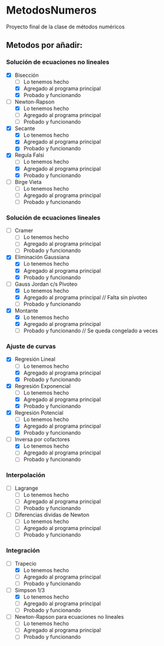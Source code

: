 # MetodosNumeros
Proyecto final de la clase de métodos numéricos

## Metodos por añadir:

### Solución de ecuaciones no lineales
- [X] Bisección
    * [ ] Lo tenemos hecho
    * [X] Agregado al programa principal
    * [X] Probado y funcionando

- [ ] Newton-Rapson
    * [X] Lo tenemos hecho
    * [ ] Agregado al programa principal
    * [ ] Probado y funcionando

- [X] Secante
    * [X] Lo tenemos hecho
    * [X] Agregado al programa principal
    * [X] Probado y funcionando

- [X] Regula Falsi
    * [ ] Lo tenemos hecho
    * [X] Agregado al programa principal
    * [X] Probado y funcionando

- [ ] Birge Vieta
    * [ ] Lo tenemos hecho
    * [ ] Agregado al programa principal
    * [ ] Probado y funcionando

### Solución de ecuaciones lineales
- [ ] Cramer
    * [ ] Lo tenemos hecho
    * [ ] Agregado al programa principal
    * [ ] Probado y funcionando

- [X] Eliminación Gaussiana
    * [X] Lo tenemos hecho
    * [X] Agregado al programa principal
    * [X] Probado y funcionando

- [ ] Gauss Jordan c/s Pivoteo
    * [X] Lo tenemos hecho
    * [X] Agregado al programa principal // Falta sin pivoteo
    * [ ] Probado y funcionando

- [X] Montante
    * [X] Lo tenemos hecho
    * [X] Agregado al programa principal
    * [ ] Probado y funcionando // Se queda congelado a veces

### Ajuste de curvas
- [X] Regresión Lineal
    * [ ] Lo tenemos hecho
    * [X] Agregado al programa principal
    * [X] Probado y funcionando

- [X] Regresión Exponencial
    * [ ] Lo tenemos hecho
    * [X] Agregado al programa principal
    * [X] Probado y funcionando

- [X] Regresión Potencial
    * [ ] Lo tenemos hecho
    * [X] Agregado al programa principal
    * [X] Probado y funcionando

- [ ] Inversa por cofactores
    * [X] Lo tenemos hecho
    * [ ] Agregado al programa principal
    * [ ] Probado y funcionando

### Interpolación
- [ ] Lagrange
    * [ ] Lo tenemos hecho
    * [ ] Agregado al programa principal
    * [ ] Probado y funcionando

- [ ] Diferencias dividas de Newton
    * [ ] Lo tenemos hecho
    * [ ] Agregado al programa principal
    * [ ] Probado y funcionando

### Integración
- [ ] Trapecio
    * [X] Lo tenemos hecho
    * [ ] Agregado al programa principal
    * [ ] Probado y funcionando

- [ ] Simpson 1/3
    * [X] Lo tenemos hecho
    * [ ] Agregado al programa principal
    * [ ] Probado y funcionando

- [ ] Newton-Rapson para ecuaciones no lineales
    * [ ] Lo tenemos hecho
    * [ ] Agregado al programa principal
    * [ ] Probado y funcionando
